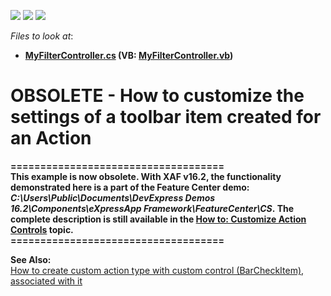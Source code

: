 <!-- default badges list -->
![](https://img.shields.io/endpoint?url=https://codecentral.devexpress.com/api/v1/VersionRange/134075313/13.1.4%2B)
[![](https://img.shields.io/badge/Open_in_DevExpress_Support_Center-FF7200?style=flat-square&logo=DevExpress&logoColor=white)](https://supportcenter.devexpress.com/ticket/details/E1098)
[![](https://img.shields.io/badge/📖_How_to_use_DevExpress_Examples-e9f6fc?style=flat-square)](https://docs.devexpress.com/GeneralInformation/403183)
<!-- default badges end -->
<!-- default file list -->
*Files to look at*:

* **[MyFilterController.cs](./CS/AccessActionControl.Module.Win/MyFilterController.cs) (VB: [MyFilterController.vb](./VB/AccessActionControl.Module.Win/MyFilterController.vb))**
<!-- default file list end -->
# OBSOLETE - How to customize the settings of a toolbar item created for an Action


<p><strong>====================================</strong><br><strong>This example is now obsolete. With XAF v16.2, the functionality demonstrated here is a part of the Feature Center demo: <em>C:\Users\Public\Documents\DevExpress Demos 16.2\Components\eXpressApp Framework\FeatureCenter\CS</em>. The complete description is still available in the <a href="http://documentation.devexpress.com/#Xaf/CustomDocument113183">How to: Customize Action Controls</a> topic.</strong><br><strong>====================================</strong></p>
<p><strong>See Also:</strong><br> <a href="https://www.devexpress.com/Support/Center/p/E1977">How to create custom action type with custom control (BarCheckItem), associated with it</a></p>

<br/>


